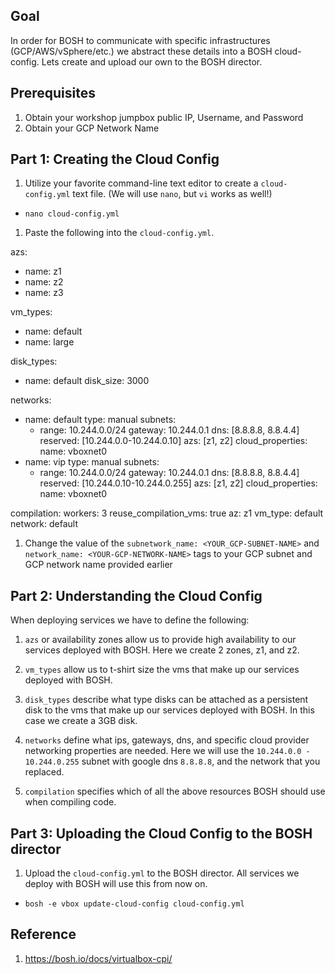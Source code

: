 ## Goal

In order for BOSH to communicate with specific infrastructures (GCP/AWS/vSphere/etc.) we abstract these details into a BOSH cloud-config. Lets create and upload our own to the BOSH director.

## Prerequisites

1. Obtain your workshop jumpbox public IP, Username, and Password 
1. Obtain your GCP Network Name 

## Part 1: Creating the Cloud Config


1. Utilize your favorite command-line text editor to create a `cloud-config.yml` text file. (We will use `nano`, but `vi` works as well!)

  - `nano cloud-config.yml`

1. Paste the following into the `cloud-config.yml`.

  azs:
  - name: z1
  - name: z2
  - name: z3

  vm_types:
  - name: default
  - name: large

  disk_types:
  - name: default
    disk_size: 3000

  networks:
  - name: default
    type: manual
    subnets:
    - range:   10.244.0.0/24
      gateway: 10.244.0.1
      dns:     [8.8.8.8, 8.8.4.4]
      reserved: [10.244.0.0-10.244.0.10]
      azs:     [z1, z2]
      cloud_properties:
      name: vboxnet0
  - name: vip
    type: manual
    subnets:
    - range:   10.244.0.0/24
      gateway: 10.244.0.1
      dns:     [8.8.8.8, 8.8.4.4]
      reserved: [10.244.0.10-10.244.0.255]
      azs:     [z1, z2]
      cloud_properties:
      name: vboxnet0

  compilation:
      workers: 3
      reuse_compilation_vms: true
      az: z1
      vm_type: default
      network: default

1. Change the value of the `subnetwork_name: <YOUR_GCP-SUBNET-NAME>` and `network_name: <YOUR-GCP-NETWORK-NAME>` tags to your GCP subnet and GCP network name provided earlier 

## Part 2: Understanding the Cloud Config

When deploying services we have to define the following:

  1. `azs` or availability zones allow us to provide high availability to our services deployed with BOSH. Here we create 2 zones, z1, and z2.

  1. `vm_types` allow us to t-shirt size the vms that make up our services deployed with BOSH.

  1. `disk_types` describe what type disks can be attached as a persistent disk to the vms that make up our services deployed with BOSH. In this case we create a 3GB disk.

  1. `networks` define what ips, gateways, dns, and specific cloud provider networking properties are needed. Here we will use the `10.244.0.0 - 10.244.0.255` subnet with google dns `8.8.8.8`, and the network that you replaced.

  1. `compilation` specifies which of all the above resources BOSH should use when compiling code.

## Part 3: Uploading the Cloud Config to the BOSH director

1. Upload the `cloud-config.yml` to the BOSH director. All services we deploy with BOSH will use this from now on.

  - `bosh -e vbox update-cloud-config cloud-config.yml`

## Reference

1. https://bosh.io/docs/virtualbox-cpi/
